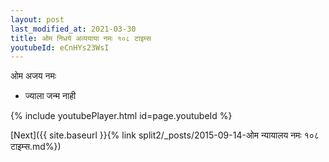 ```yaml
---
layout: post
last_modified_at: 2021-03-30
title: ओम निधये अव्ययाया नमः १०८ टाइम्स
youtubeId: eCnHYs23WsI
---
```

 
 
 ओम अजय नमः  
 
 -  ज्याला जन्म नाही 
 
  
 
  
 
 
 
 
 
 


{% include youtubePlayer.html id=page.youtubeId %}
 
[Next]({{ site.baseurl }}{% link  split2/_posts/2015-09-14-ओम न्यायालय नमः १०८ टाइम्स.md%})
 
